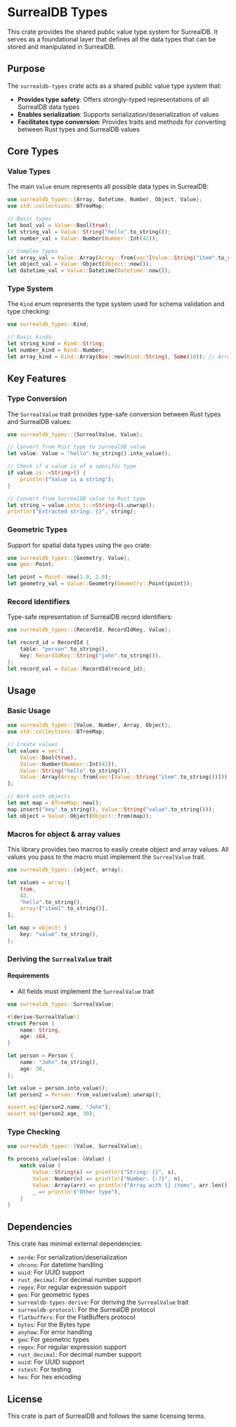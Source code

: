 # SurrealDB Types

This crate provides the shared public value type system for SurrealDB. It serves as a foundational layer that defines all the data types that can be stored and manipulated in SurrealDB.

## Purpose

The `surrealdb-types` crate acts as a shared public value type system that:

- **Provides type safety**: Offers strongly-typed representations of all SurrealDB data types
- **Enables serialization**: Supports serialization/deserialization of values
- **Facilitates type conversion**: Provides traits and methods for converting between Rust types and SurrealDB values

## Core Types

### Value Types

The main `Value` enum represents all possible data types in SurrealDB:

```rust
use surrealdb_types::{Array, Datetime, Number, Object, Value};
use std::collections::BTreeMap;

// Basic types
let bool_val = Value::Bool(true);
let string_val = Value::String("hello".to_string());
let number_val = Value::Number(Number::Int(42));

// Complex types
let array_val = Value::Array(Array::from(vec![Value::String("item".to_string())]));
let object_val = Value::Object(Object::new());
let datetime_val = Value::Datetime(Datetime::now());
```

### Type System

The `Kind` enum represents the type system used for schema validation and type checking:

```rust
use surrealdb_types::Kind;

// Basic kinds
let string_kind = Kind::String;
let number_kind = Kind::Number;
let array_kind = Kind::Array(Box::new(Kind::String), Some(10)); // Array of strings, max 10 items
```

## Key Features

### Type Conversion

The `SurrealValue` trait provides type-safe conversion between Rust types and SurrealDB values:

```rust
use surrealdb_types::{SurrealValue, Value};

// Convert from Rust type to SurrealDB value
let value: Value = "hello".to_string().into_value();

// Check if a value is of a specific type
if value.is::<String>() {
    println!("Value is a string");
}

// Convert from SurrealDB value to Rust type
let string = value.into_t::<String>().unwrap();
println!("Extracted string: {}", string);
```

### Geometric Types

Support for spatial data types using the `geo` crate:

```rust
use surrealdb_types::{Geometry, Value};
use geo::Point;

let point = Point::new(1.0, 2.0);
let geometry_val = Value::Geometry(Geometry::Point(point));
```

### Record Identifiers

Type-safe representation of SurrealDB record identifiers:

```rust
use surrealdb_types::{RecordId, RecordIdKey, Value};

let record_id = RecordId {
    table: "person".to_string(),
    key: RecordIdKey::String("john".to_string()),
};
let record_val = Value::RecordId(record_id);
```

## Usage

### Basic Usage

```rust
use surrealdb_types::{Value, Number, Array, Object};
use std::collections::BTreeMap;

// Create values
let values = vec![
    Value::Bool(true),
    Value::Number(Number::Int(42)),
    Value::String("hello".to_string()),
    Value::Array(Array::from(vec![Value::String("item".to_string())])),
];

// Work with objects
let mut map = BTreeMap::new();
map.insert("key".to_string(), Value::String("value".to_string()));
let object = Value::Object(Object::from(map));
```

### Macros for object & array values

This library provides two macros to easily create object and array values. All values you pass to the macro must implement the `SurrealValue` trait.

```rust
use surrealdb_types::{object, array};

let values = array![
    true,
    42,
    "hello".to_string(),
    array!["item1".to_string()],
];

let map = object! {
    key: "value".to_string(),
};
```

### Deriving the `SurrealValue` trait

#### Requirements

- All fields must implement the `SurrealValue` trait

```rust
use surrealdb_types::SurrealValue;

#[derive(SurrealValue)]
struct Person {
    name: String,
    age: i64,
}

let person = Person {
    name: "John".to_string(),
    age: 30,
};

let value = person.into_value();
let person2 = Person::from_value(value).unwrap();

assert_eq!(person2.name, "John");
assert_eq!(person2.age, 30);
```

### Type Checking

```rust
use surrealdb_types::{Value, SurrealValue};

fn process_value(value: &Value) {
    match value {
        Value::String(s) => println!("String: {}", s),
        Value::Number(n) => println!("Number: {:?}", n),
        Value::Array(arr) => println!("Array with {} items", arr.len()),
        _ => println!("Other type"),
    }
}
```

## Dependencies

This crate has minimal external dependencies:

- `serde`: For serialization/deserialization
- `chrono`: For datetime handling
- `uuid`: For UUID support
- `rust_decimal`: For decimal number support
- `regex`: For regular expression support
- `geo`: For geometric types
- `surrealdb-types-derive`: For deriving the `SurrealValue` trait
- `surrealdb-protocol`: For the SurrealDB protocol
- `flatbuffers`: For the FlatBuffers protocol
- `bytes`: For the Bytes type
- `anyhow`: For error handling
- `geo`: For geometric types
- `regex`: For regular expression support
- `rust_decimal`: For decimal number support
- `uuid`: For UUID support
- `rstest`: For testing
- `hex`: For hex encoding

## License

This crate is part of SurrealDB and follows the same licensing terms.
